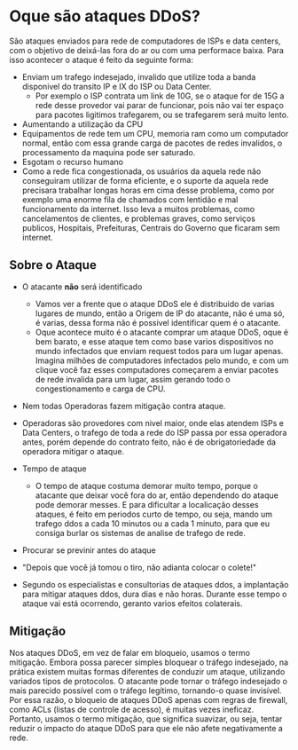 # Oque são ataques DDoS?
São ataques enviados para rede de computadores de ISPs e data centers, com o objetivo de deixá-las fora do ar ou com
uma performace baixa.
Para isso acontecer o ataque é feito da seguinte forma:
* Enviam um trafego indesejado, invalido que utilize toda a banda disponivel do transito IP e IX do ISP ou Data Center.
  * Por exemplo o ISP contrata um link de 10G, se o ataque for de 15G a rede desse provedor vai parar de funcionar, pois não vai ter espaço para pacotes ligitimos trafegarem, ou se trafegarem será muito lento.
* Aumentando a utilização da CPU
 * Equipamentos de rede tem um CPU, memoria ram como um computador normal, então com essa grande carga de pacotes de redes invalidos, o processamento da maquina pode ser saturado.
* Esgotam o recurso humano
 * Como a rede fica congestionada, os usuários da aquela rede não conseguiram utilizar de forma eficiente, e o suporte da aquela rede precisara trabalhar longas horas em cima desse problema, como por exemplo uma enorme fila de chamados com lentidão e mal funcionamento da internet. Isso leva a muitos problemas, como cancelamentos de clientes, e problemas graves, como serviços publicos, Hospitais, Prefeituras, Centrais do Governo que ficaram sem internet.


## Sobre o Ataque
* O atacante **não** será identificado
  * Vamos ver a frente que o ataque DDoS ele é distribuido de varias lugares de mundo, então a Origem de IP do atacante, não é uma só, é varias, dessa forma não é possivel identificar quem é o atacante.
  * Oque acontece muito é o atacante comprar um ataque DDoS, oque é bem barato, e esse ataque tem como base varios dispositivos no mundo infectados que enviam request todos para um lugar apenas. Imagina milhões de computadores infectados pelo mundo, e com um clique você faz esses computadores começarem a enviar pacotes de rede invalida para um lugar, assim gerando todo o congestionamento e carga de CPU.

* Nem todas Operadoras fazem mitigação contra ataque.
 * Operadoras são provedores com nivel maior, onde elas atendem ISPs e Data Centers, o trafego de toda a rede do ISP passa por essa operadora antes, porém depende do contrato feito, não é de obrigatoriedade da operadora mitigar o ataque.

* Tempo de ataque
  * O tempo de ataque costuma demorar muito tempo, porque o atacante que deixar você fora do ar, então dependendo do ataque pode demorar messes. E para dificultar a localicação desses ataques, é feito em periodos curto de tempo, ou seja, mando um trafego ddos a cada 10 minutos ou a cada 1 minuto, para que eu consiga burlar os sistemas de analise de trafego de rede.

* Procurar se previnir antes do ataque
 * "Depois que você já tomou o tiro, não adianta colocar o colete!"
 * Segundo os especialistas e consultorias de ataques ddos, a implantação para mitigar ataques ddos, dura dias e não horas. Durante esse tempo o ataque vai está ocorrendo, geranto varios efeitos colaterais.

## Mitigação

Nos ataques DDoS, em vez de falar em bloqueio, usamos o termo mitigação. Embora possa parecer simples bloquear o tráfego indesejado, na prática existem muitas formas diferentes de conduzir um ataque, utilizando variados tipos de protocolos. O atacante pode tornar o tráfego indesejado o mais parecido possível com o tráfego legítimo, tornando-o quase invisível. Por essa razão, o bloqueio de ataques DDoS apenas com regras de firewall, como ACLs (listas de controle de acesso), é muitas vezes ineficaz. Portanto, usamos o termo mitigação, que significa suavizar, ou seja, tentar reduzir o impacto do ataque DDoS para que ele não afete negativamente a rede.
